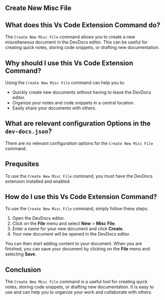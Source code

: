 
  
   ## **Create New Misc File**

## What does this Vs Code Extension Command do?

The `Create New Misc File` command allows you to create a new miscellaneous document in the DevDocs editor. This can be useful for creating quick notes, storing code snippets, or drafting new documentation.

## Why should I use this Vs Code Extension Command?

Using the `Create New Misc File` command can help you to:

- Quickly create new documents without having to leave the DevDocs editor.
- Organize your notes and code snippets in a central location.
- Easily share your documents with others.

## What are relevant configuration Options in the `dev-docs.json`?

There are no relevant configuration options for the `Create New Misc File` command.

## Prequsites

To use the `Create New Misc File` command, you must have the DevDocs extension installed and enabled.

## How do I use this Vs Code Extension Command?

To use the `Create New Misc File` command, simply follow these steps:

1. Open the DevDocs editor.
2. Click on the **File** menu and select **New** > **Misc File**.
3. Enter a name for your new document and click **Create**.
4. Your new document will be opened in the DevDocs editor.

You can then start adding content to your document. When you are finished, you can save your document by clicking on the **File** menu and selecting **Save**.

## Conclusion

The `Create New Misc File` command is a useful tool for creating quick notes, storing code snippets, or drafting new documentation. It is easy to use and can help you to organize your work and collaborate with others.
  
  